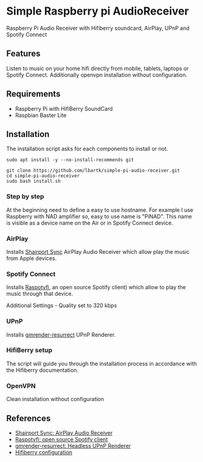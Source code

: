 # Simple Raspberry pi AudioReceiver

Raspberry Pi Audio Receiver with Hifiberry soundcard, AirPlay, UPnP and Spotify Connect

## Features

Listen to music on your home hifi directly from mobile, tablets, laptops or Spotify Connect.
Additionally openvpn installation without configuration. 

## Requirements

- Raspberry Pi with HifiBerry SoundCard
- Raspbian Baster Lite

## Installation
The installation script asks for each components to install or not.

    sudo apt install -y --no-install-recommends git

    git clone https://github.com/lbartk/simple-pi-audio-receiver.git
    cd simple-pi-audio-receiver
    sudo bash install.sh

### Step by step

At the beginning need to define a easy to use hostname. 
For example I use Raspberry with NAD amplifier so, easy to use name is "PiNAD". This name is visible as a device name on the Air or in Spotify Connect device.

### AirPlay

Installs [Shairport Sync](https://github.com/mikebrady/shairport-sync) AirPlay Audio Receiver which allow play the music from Apple devices.

### Spotify Connect

Installs [Raspotyfi](https://github.com/dtcooper/raspotify), an open source Spotify client) which allow to play the music through that device.

Additional Settings - Quality set to 320 kbps

### UPnP

Installs [gmrender-resurrect](http://github.com/hzeller/gmrender-resurrect) UPnP Renderer.

### HifiBerry setup

The script will guide you through the installation process in accordance with the Hifiberry documentation.

### OpenVPN

Clean installation without configuration

## References

- [Shairport Sync: AirPlay Audio Receiver](https://github.com/mikebrady/shairport-sync)
- [Raspotyfi: open source Spotify client](https://github.com/dtcooper/raspotify)
- [gmrender-resurrect: Headless UPnP Renderer](http://github.com/hzeller/gmrender-resurrect)
- [Hifiberry configuration](https://www.hifiberry.com/build/documentation/configuring-linux-3-18-x/)

